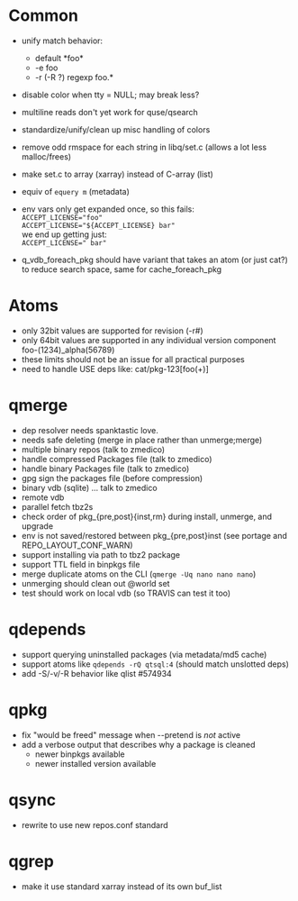 # Common

- unify match behavior:
	- default \*foo\*
	- -e foo
	- -r (-R ?) regexp foo.\*

- disable color when tty = NULL; may break less?

- multiline reads don't yet work for quse/qsearch

- standardize/unify/clean up misc handling of colors

- remove odd rmspace for each string in libq/set.c (allows a lot less
  malloc/frees)

- make set.c to array (xarray) instead of C-array (list)

- equiv of `equery m` (metadata)

- env vars only get expanded once, so this fails:<br>
  `ACCEPT_LICENSE="foo"`<br>
  `ACCEPT_LICENSE="${ACCEPT_LICENSE} bar"`<br>
  we end up getting just:<br>
  `ACCEPT_LICENSE=" bar"`

- q\_vdb\_foreach\_pkg should have variant that takes an atom (or just
  cat?) to reduce search space, same for cache\_foreach\_pkg

# Atoms

- only 32bit values are supported for revision (-r#)
- only 64bit values are supported in any individual version component
  foo-(1234)\_alpha(56789)
- these limits should not be an issue for all practical purposes
- need to handle USE deps like: cat/pkg-123[foo(+)]

# qmerge

- dep resolver needs spanktastic love.
- needs safe deleting (merge in place rather than unmerge;merge)
- multiple binary repos (talk to zmedico)
- handle compressed Packages file (talk to zmedico)
- handle binary Packages file (talk to zmedico)
- gpg sign the packages file (before compression)
- binary vdb (sqlite) ... talk to zmedico
- remote vdb
- parallel fetch tbz2s
- check order of pkg\_{pre,post}{inst,rm} during install, unmerge, and upgrade
- env is not saved/restored between pkg\_{pre,post}inst (see portage and REPO\_LAYOUT\_CONF\_WARN)
- support installing via path to tbz2 package
- support TTL field in binpkgs file
- merge duplicate atoms on the CLI (`qmerge -Uq nano nano nano`)
- unmerging should clean out @world set
- test should work on local vdb (so TRAVIS can test it too)

# qdepends

- support querying uninstalled packages (via metadata/md5 cache)
- support atoms like `qdepends -rQ qtsql:4` (should match unslotted deps)
- add -S/-v/-R behavior like qlist #574934

# qpkg

- fix "would be freed" message when --pretend is *not* active
- add a verbose output that describes why a package is cleaned
	- newer binpkgs available
	- newer installed version available

# qsync

- rewrite to use new repos.conf standard

# qgrep

- make it use standard xarray instead of its own buf\_list
